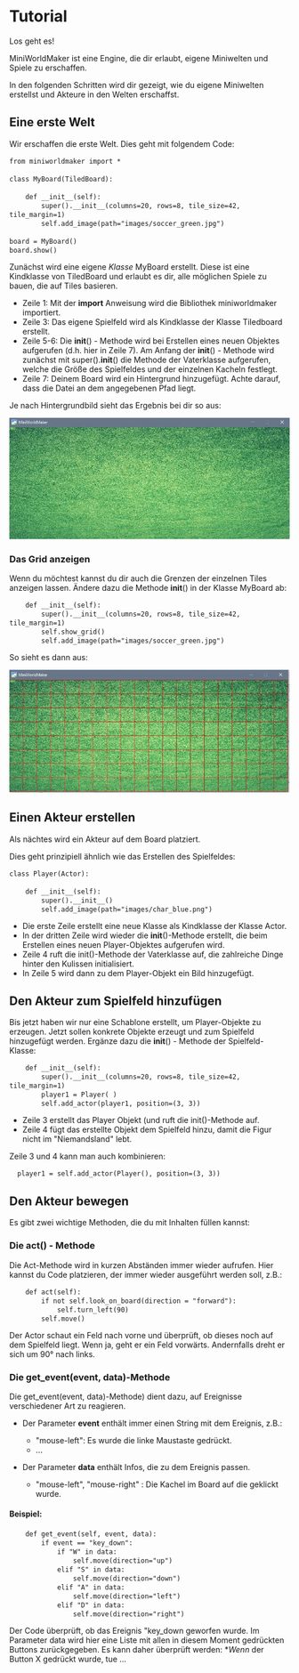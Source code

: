 Tutorial
==============

Los geht es!

MiniWorldMaker ist eine Engine, die dir erlaubt, eigene Miniwelten und Spiele zu erschaffen.

In den folgenden Schritten wird dir gezeigt, wie du eigene Miniwelten erstellst und Akteure in den Welten erschaffst.

Eine erste Welt
---------------

Wir erschaffen die erste Welt. Dies geht mit folgendem Code:

```
from miniworldmaker import *

class MyBoard(TiledBoard):

    def __init__(self):
        super().__init__(columns=20, rows=8, tile_size=42, tile_margin=1)
        self.add_image(path="images/soccer_green.jpg")
        
board = MyBoard()
board.show()
```

Zunächst wird eine eigene *Klasse* MyBoard erstellt. Diese ist eine Kindklasse von TiledBoard 
und erlaubt es dir, alle möglichen Spiele zu bauen, die auf Tiles basieren.

  * Zeile 1: Mit der **import** Anweisung wird die Bibliothek miniworldmaker importiert. 
  * Zeile 3: Das eigene Spielfeld wird als Kindklasse der Klasse Tiledboard erstellt.
  * Zeile 5-6: Die __init__() - Methode wird bei Erstellen eines neuen Objektes aufgerufen (d.h. hier in Zeile 7). 
  Am Anfang der __init__() - Methode wird zunächst mit super().__init__() die Methode der Vaterklasse aufgerufen, 
  welche die Größe des Spielfeldes und der einzelnen Kacheln festlegt.
  * Zeile 7: Deinem Board wird ein Hintergrund hinzugefügt. Achte darauf, dass die Datei an dem angegebenen Pfad liegt.  

Je nach Hintergrundbild sieht das Ergebnis bei dir so aus:

![tiles](_images/first.jpg)

### Das Grid anzeigen
Wenn du möchtest kannst du dir auch die Grenzen der einzelnen Tiles anzeigen lassen. 
Ändere dazu die Methode __init__() in der Klasse MyBoard ab:

```
    def __init__(self):
        super().__init__(columns=20, rows=8, tile_size=42, tile_margin=1)
        self.show_grid()
        self.add_image(path="images/soccer_green.jpg")
```

So sieht es dann aus:

![tiles](_images/grid.jpg)

Einen Akteur erstellen
----------------------

Als nächtes wird ein Akteur auf dem Board platziert. 

Dies geht prinzipiell ähnlich wie das Erstellen des Spielfeldes:


```
class Player(Actor):

    def __init__(self):
        super().__init__()
        self.add_image(path="images/char_blue.png")
```

  * Die erste Zeile erstellt eine neue Klasse als Kindklasse der Klasse Actor.
  * In der dritten Zeile wird wieder die __init__()-Methode erstellt, die beim Erstellen eines neuen Player-Objektes aufgerufen wird.
  * Zeile 4 ruft die init()-Methode der Vaterklasse auf, die zahlreiche Dinge hinter den Kulissen initialisiert.
  * In Zeile 5 wird dann zu dem Player-Objekt ein Bild hinzugefügt.
  
Den Akteur zum Spielfeld hinzufügen
-------------------------------------
  
  Bis jetzt haben wir nur eine Schablone erstellt, um Player-Objekte zu erzeugen.
  Jetzt sollen konkrete Objekte erzeugt und zum Spielfeld hinzugefügt werden.
    Ergänze dazu die __init__() - Methode der Spielfeld-Klasse:
  
```  
    def __init__(self):
        super().__init__(columns=20, rows=8, tile_size=42, tile_margin=1)
        player1 = Player( )
        self.add_actor(player1, position=(3, 3))
```

  * Zeile 3 erstellt das Player Objekt (und ruft die init()-Methode auf.
  * Zeile 4 fügt das erstellte Objekt dem Spielfeld hinzu, damit die Figur nicht im "Niemandsland" lebt.
  
  Zeile 3 und 4 kann man auch kombinieren:
```   
  player1 = self.add_actor(Player(), position=(3, 3))
```

Den Akteur bewegen
------------------

Es gibt zwei wichtige Methoden, die du mit Inhalten füllen kannst:

### Die act() - Methode

Die Act-Methode wird in kurzen Abständen immer wieder aufrufen. 
Hier kannst du Code platzieren, der immer wieder ausgeführt werden soll, z.B.:
```
    def act(self):
        if not self.look_on_board(direction = "forward"):
            self.turn_left(90)
        self.move()
```

Der Actor schaut ein Feld nach vorne und überprüft, ob dieses noch auf dem Spielfeld liegt. 
Wenn ja, geht er ein Feld vorwärts. Andernfalls dreht er sich um 90° nach links.

### Die get_event(event, data)-Methode

Die get_event(event, data)-Methode) dient dazu, auf Ereignisse verschiedener Art zu reagieren.

  * Der Parameter **event** enthält immer einen String mit dem Ereignis, z.B.:
    * "mouse-left": Es wurde die linke Maustaste gedrückt.
    * ...
    
  * Der Parameter **data** enthält Infos, die zu dem Ereignis passen.
    * "mouse-left", "mouse-right" : Die Kachel im Board auf die geklickt wurde.
    
#### Beispiel:

```
    def get_event(self, event, data):
        if event == "key_down":
            if "W" in data:
                self.move(direction="up")
            elif "S" in data:
                self.move(direction="down")
            elif "A" in data:
                self.move(direction="left")
            elif "D" in data:
                self.move(direction="right")
```

Der Code überprüft, ob das Ereignis "key_down geworfen wurde.
Im Parameter data wird hier eine Liste mit allen in diesem Moment gedrückten Buttons zurückgegeben.
Es kann daher überprüft werden: **Wenn* der Button X gedrückt wurde, tue ... 